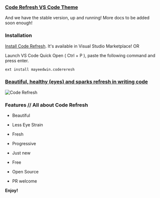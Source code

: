 ### [Code Refresh VS Code Theme](https://marketplace.visualstudio.com/items?itemName=mayeedwin.coderefresh)

And we have the stable version, up and running! More docs to be added soon enough!

### Installation

[Install Code Refresh](https://marketplace.visualstudio.com/items?itemName=mayeedwin.coderefresh). It's available in Visual Studio Marketplace! OR

Launch VS Code Quick Open ( Ctrl + P ), paste the following command and press enter.

```sh
ext install mayeedwin.codereresh
```
### [Beautiful, healthy (eyes) and sparks refresh in writing code](https://marketplace.visualstudio.com/items?itemName=mayeedwin.coderefresh)

![Code Refresh](https://raw.githubusercontent.com/mayeedwin/code-refresh/master/.coderefresh/coderefreshf.png)

### Features // All about Code Refresh

- Beautiful
    
- Less Eye Strain
    
- Fresh
    
- Progressive
    
- Just new
    
- Free
    
- Open Source
    
- PR welcome

**Enjoy!**
